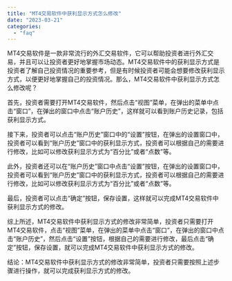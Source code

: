 ```yaml
---
title: "MT4交易软件中获利显示方式怎么修改"
date: "2023-03-21"
categories: 
  - "faq"
---
```


MT4交易软件是一款非常流行的外汇交易软件，它可以帮助投资者进行外汇交易，并且可以让投资者更好地掌握市场动态。MT4交易软件中的获利显示方式是投资者了解自己投资情况的重要参考，但是有时候投资者可能会想要修改获利显示方式，以便更好地掌握自己的投资情况。那么，MT4交易软件中获利显示方式怎么修改呢？

首先，投资者需要打开MT4交易软件，然后点击“视图”菜单，在弹出的菜单中点击“窗口”，在弹出的窗口中点击“账户历史”，这样就可以看到账户历史记录，包括获利显示方式。

接下来，投资者可以点击“账户历史”窗口中的“设置”按钮，在弹出的设置窗口中，投资者可以看到“账户历史”窗口中的获利显示方式，投资者可以根据自己的需要进行修改，比如可以修改获利显示方式为“百分比”或者“点数”等。

此外，投资者还可以在“账户历史”窗口中点击“设置”按钮，在弹出的设置窗口中，投资者可以看到“账户历史”窗口中的获利显示方式，投资者可以根据自己的需要进行修改，比如可以修改获利显示方式为“百分比”或者“点数”等。

最后，投资者可以点击“确定”按钮，保存设置，这样就可以完成MT4交易软件中获利显示方式的修改。

综上所述，MT4交易软件中获利显示方式的修改非常简单，投资者只需要打开MT4交易软件，点击“视图”菜单，在弹出的菜单中点击“窗口”，在弹出的窗口中点击“账户历史”，然后点击“设置”按钮，根据自己的需要进行修改，最后点击“确定”按钮，保存设置，就可以完成MT4交易软件中获利显示方式的修改。

结论：MT4交易软件中获利显示方式的修改非常简单，投资者只需要按照上述步骤进行操作，就可以完成获利显示方式的修改。
